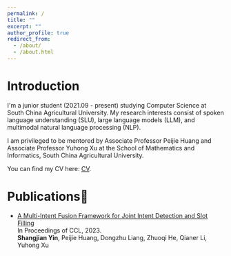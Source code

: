 ```yaml
---
permalink: /
title: ""
excerpt: ""
author_profile: true
redirect_from: 
  - /about/
  - /about.html
---
```


# Introduction
I'm a junior student (2021.09 - present) studying Computer Science at South China Agricultural University. My research interests consist of spoken language understanding (SLU), large language models (LLM), and multimodal natural language processing (NLP).

I am privileged to be mentored by Associate Professor Peijie Huang and Associate Professor Yuhong Xu at the School of Mathematics and Informatics, South China Agricultural University.

You can find my CV here: [CV](../files/cv.pdf).

 # Publications📝

-  [A Multi-Intent Fusion Framework for Joint Intent Detection and Slot Filling](https://aclanthology.org/2023.ccl-1.5.pdf) <br>
  In Proceedings of CCL, 2023. <br>
  **Shangjian Yin**, Peijie Huang, Dongzhu Liang, Zhuoqi He, Qianer Li, Yuhong Xu <br>

